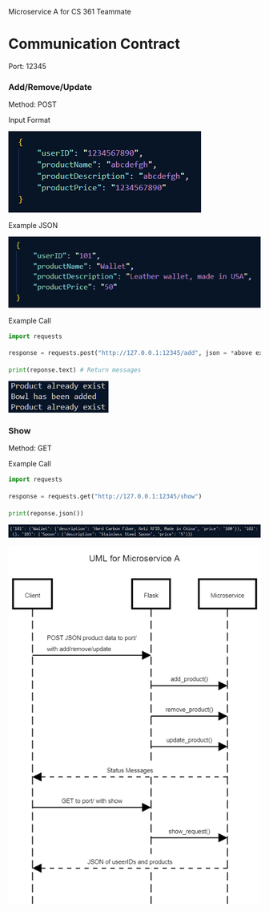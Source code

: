 Microservice A for CS 361 Teammate

# Communication Contract

Port: 12345

### **Add/Remove/Update**

Method: POST

Input Format

![Format for json](format.png)

Example JSON

![Example for format](formatExample.png)

Example Call

```python
import requests

response = requests.post("http://127.0.0.1:12345/add", json = *above example*)

print(reponse.text) # Return messages
```

![Messages from response.text](messages.png)

### **Show**

Method: GET

Example Call

```python
import requests

response = requests.get("http://127.0.0.1:12345/show")

print(reponse.json())
```

![JSON](JSON.png)

![UML sequence diagram](UML.png)
